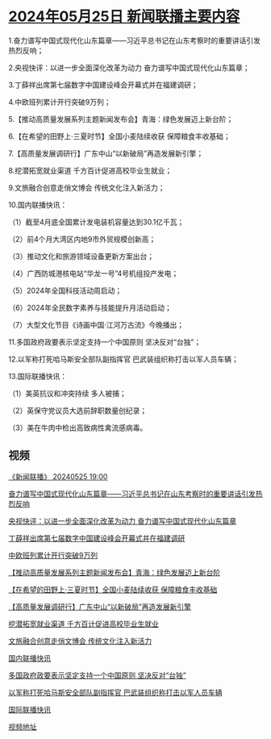 # [2024年05月25日 新闻联播主要内容](https://tv.cctv.com/lm/xwlb/day/20240525.shtml)

1.奋力谱写中国式现代化山东篇章——习近平总书记在山东考察时的重要讲话引发热烈反响；

2.央视快评：以进一步全面深化改革为动力 奋力谱写中国式现代化山东篇章；

3.丁薛祥出席第七届数字中国建设峰会开幕式并在福建调研；

4.中欧班列累计开行突破9万列；

5.【推动高质量发展系列主题新闻发布会】青海：绿色发展迈上新台阶；

6.【在希望的田野上·三夏时节】全国小麦陆续收获 保障粮食丰收基础；

7.【高质量发展调研行】广东中山“以新破局”再造发展新引擎；

8.挖潜拓宽就业渠道 千方百计促进高校毕业生就业；

9.文旅融合创意走俏文博会 传统文化注入新活力；

10.国内联播快讯：

（1）截至4月底全国累计发电装机容量达到30.1亿千瓦；

（2）前4个月大湾区内地9市外贸规模创新高；

（3）推动文化和旅游领域设备更新方案出台；

（4）广西防城港核电站“华龙一号”4号机组投产发电；

（5）2024年全国科技活动周启动；

（6）2024年全民数字素养与技能提升月活动启动；

（7）大型文化节目《诗画中国·江河万古流》今晚播出；

11.多国政府政要表示坚定支持一个中国原则 坚决反对“台独”；

12.以军称打死哈马斯安全部队副指挥官 巴武装组织称打击以军人员车辆；

13.国际联播快讯：

（1）美英抗议和冲突持续 多人被捕；

（2）英保守党议员大选前辞职数量创纪录；

（3）美在牛肉中检出高致病性禽流感病毒。

## 视频

[《新闻联播》 20240525 19:00](https://tv.cctv.com/2024/05/25/VIDEIPr8mWc8nsI29x81xSlo240525.shtml)

[奋力谱写中国式现代化山东篇章——习近平总书记在山东考察时的重要讲话引发热烈反响](https://tv.cctv.com/2024/05/25/VIDEgc0BUPGkZd716fYJzsJo240525.shtml)

[央视快评：以进一步全面深化改革为动力 奋力谱写中国式现代化山东篇章](https://tv.cctv.com/2024/05/25/VIDE2mUKgMUuSSLPuLL3ZMrc240525.shtml)

[丁薛祥出席第七届数字中国建设峰会开幕式并在福建调研](https://tv.cctv.com/2024/05/25/VIDEMQjnPvN3V5Jy6lGwTcOb240525.shtml)

[中欧班列累计开行突破9万列](https://tv.cctv.com/2024/05/25/VIDEp3t0BnUJgwyhOUZFcMdC240525.shtml)

[【推动高质量发展系列主题新闻发布会】青海：绿色发展迈上新台阶](https://tv.cctv.com/2024/05/25/VIDE6vyYf5SqtC4MgrvWPaHi240525.shtml)

[【在希望的田野上·三夏时节】全国小麦陆续收获 保障粮食丰收基础](https://tv.cctv.com/2024/05/25/VIDEV7dF3AP35jEtUMzzELTX240525.shtml)

[【高质量发展调研行】广东中山“以新破局”再造发展新引擎](https://tv.cctv.com/2024/05/25/VIDE9vzK2yxhEV89qLO0W8mf240525.shtml)

[挖潜拓宽就业渠道 千方百计促进高校毕业生就业](https://tv.cctv.com/2024/05/25/VIDEnBQCDoUH6x5NNUApJfbU240525.shtml)

[文旅融合创意走俏文博会 传统文化注入新活力](https://tv.cctv.com/2024/05/25/VIDEizkN2zst2h48uDVOXLAt240525.shtml)

[国内联播快讯](https://tv.cctv.com/2024/05/25/VIDEO2VzXKbHhdHcXNziIxIY240525.shtml)

[多国政府政要表示坚定支持一个中国原则 坚决反对“台独”](https://tv.cctv.com/2024/05/25/VIDEbLjUkBgM6XSMIhTUiGvD240525.shtml)

[以军称打死哈马斯安全部队副指挥官 巴武装组织称打击以军人员车辆](https://tv.cctv.com/2024/05/25/VIDE8D4JXTkBx0JcbvpuqcgC240525.shtml)

[国际联播快讯](https://tv.cctv.com/2024/05/25/VIDE8284vKhtZ2v94xcmaa87240525.shtml)

[视频地址](https://tv.cctv.com/lm/xwlb/day/20240525.shtml) 

